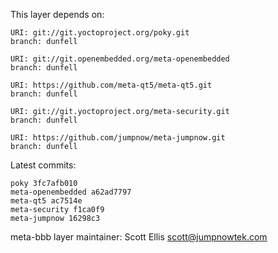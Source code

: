 This layer depends on:

    URI: git://git.yoctoproject.org/poky.git
    branch: dunfell

    URI: git://git.openembedded.org/meta-openembedded
    branch: dunfell

    URI: https://github.com/meta-qt5/meta-qt5.git
    branch: dunfell

    URI: git://git.yoctoproject.org/meta-security.git
    branch: dunfell

    URI: https://github.com/jumpnow/meta-jumpnow.git
    branch: dunfell


Latest commits:

    poky 3fc7afb010
    meta-openembedded a62ad7797
    meta-qt5 ac7514e
    meta-security f1ca0f9
    meta-jumpnow 16298c3


meta-bbb layer maintainer: Scott Ellis <scott@jumpnowtek.com>
